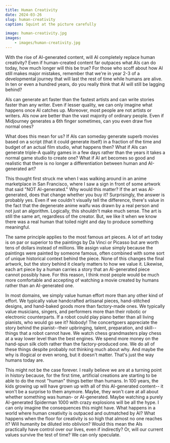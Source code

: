```yaml
---
title: Human Creativity
date: 2024-03-26
slug: human-creativity
caption: Squint at the picture carefully

image: human-creativity.jpg
images:
    - images/human-creativity.jpg
---
```


With the rise of AI-generated content, will AI completely replace human creativity? Even if human-created content far outpaces what AIs can do today, how much longer will this be true? For those who scoff about how AI still makes major mistakes, remember that we're in year 2-3 of a developmental journey that will last the rest of time while humans are alive. In ten or even a hundred years, do you really think that AI will still be lagging behind?

AIs can generate art faster than the fastest artists and can write stories faster than any writer. Even if lesser quality, we can only imagine what happens once AI catches up. Moreover, most people are not artists or writers. AIs now are better than the vast majority of ordinary people. Even if Midjourney generates a 6th finger sometimes, can you even draw five normal ones?

What does this mean for us? If AIs can someday generate superb movies based on a script (that it could generate itself) in a fraction of the time and budget of an actual film studio, what happens then? What if AIs can generate triple-A quality games in a few days rather than the years it takes a normal game studio to create one? What if AI art becomes so good and realistic that there is no longer a differentiation between human and AI-generated art?

This thought first struck me when I was walking around in an anime marketplace in San Francisco, where I saw a sign in front of some artwork that said "NOT AI-generated." Why would this matter? If the art was AI-generated, does that change whether you buy it? Surprisingly, the answer is probably yes. Even if we couldn't visually tell the difference, there's value in the fact that the degenerate anime waifu was drawn by a real person and not just an algorithm. Logically, this shouldn't make much sense. The art is still the same art, regardless of the creator. But, we like it when we know there was a real human that toiled night and day to produce something meaningful.

The same principle applies to the most famous art pieces. A lot of art today is on par or superior to the paintings by Da Vinci or Picasso but are worth tens of dollars instead of millions. We assign value simply because the paintings were painted by someone famous, often combined with some sort of unique historical context behind the piece. None of this changes the final artwork, but the story behind it clearly matters to how we value it. Likewise, each art piece by a human carries a story that an AI-generated piece cannot possibly have. For this reason, I think most people would be much more comfortable and accepting of watching a movie created by humans rather than an AI-generated one. 

In most domains, we simply value human effort more than any other kind of effort. We typically value handcrafted artisanal pieces, hand-stitched designs, and hand-baked goods more than factory-made ones. We typically value musicians, singers, and performers more than their robotic or electronic counterparts. If a robot could play piano better than all living pianists, who would go see it? Nobody! The concertgoers appreciate the story behind the pianist--their upbringing, talent, preparation, and skill--things that a robot cannot have. We watch chess grandmasters play chess at a way lower level than the best engines. We spend more money on the hand-spun silk cloth rather than the factory-produced one. We do all of these things despite probably not thinking much about why. And maybe the why is illogical or even wrong, but it doesn't matter. That's just the way humans today are. 

This might not be the case forever. I really believe we are at a turning point in history because, for the first time, artificial creations are starting to be able to do the most "human" things better than humans. In 100 years, the kids growing up will have grown up with all of this AI-generated content-- it won't be a surprise to them anymore. Maybe, they won't care at all about whether something was human- or AI-generated. Maybe watching a purely AI-generated Spiderman 1000 with crazy explosions will be all the hype. I can only imagine the consequences this might have. What happens in a world where human creativity is outpaced and outmatched by AI? What happens when the floor for creativity is so high that almost no one reaches it? Will humanity be diluted into oblivion? Would this mean the AIs practically have control over our lives, even if indirectly? Or, will our current values survive the test of time? We can only speculate. 